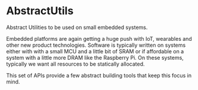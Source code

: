 AbstractUtils
=============

Abstract Utilities to be used on small embedded systems. 

Embedded platforms are again getting a huge push with IoT, wearables and other new product technologies. Software is  typically written on systems either with with a small MCU and a little bit of SRAM or if affordable on a  system with a little more DRAM like the Raspberry Pi. On these systems, typically we want all resources to be statically allocated. 

This set of APIs provide a few abstract building tools that keep this focus in mind. 


